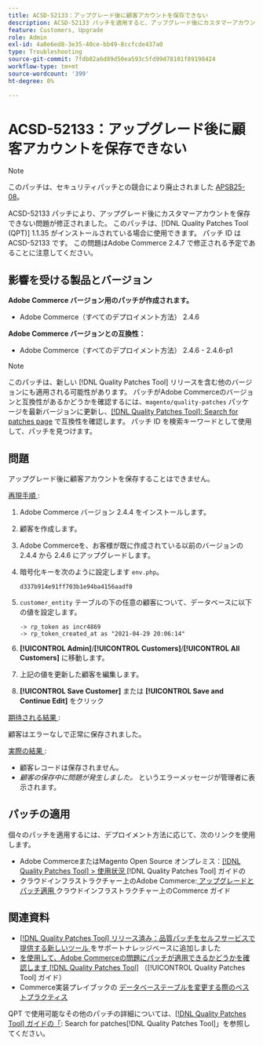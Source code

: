 ```yaml
---
title: ACSD-52133：アップグレード後に顧客アカウントを保存できない
description: ACSD-52133 パッチを適用すると、アップグレード後にカスタマーアカウントを保存できないAdobe Commerceの問題を修正できます。
feature: Customers, Upgrade
role: Admin
exl-id: 4a0e6ed8-3e35-40ce-bb49-8ccfcde437a0
type: Troubleshooting
source-git-commit: 7fdb02a6d89d50ea593c5fd99d78101f89198424
workflow-type: tm+mt
source-wordcount: '399'
ht-degree: 0%

---
```


# ACSD-52133：アップグレード後に顧客アカウントを保存できない

>[!NOTE]
>
>このパッチは、セキュリティパッチとの競合により廃止されました [APSB25-08](https://experienceleague.adobe.com/en/docs/commerce-knowledge-base/kb/troubleshooting/known-issues-patches-attached/security-update-available-for-adobe-commerce-apsb25-08)。

ACSD-52133 パッチにより、アップグレード後にカスタマーアカウントを保存できない問題が修正されました。 このパッチは、[!DNL Quality Patches Tool (QPT)] 1.1.35 がインストールされている場合に使用できます。 パッチ ID は ACSD-52133 です。 この問題はAdobe Commerce 2.4.7 で修正される予定であることに注意してください。

## 影響を受ける製品とバージョン

**Adobe Commerce バージョン用のパッチが作成されます。**

* Adobe Commerce（すべてのデプロイメント方法） 2.4.6

**Adobe Commerce バージョンとの互換性：**

* Adobe Commerce（すべてのデプロイメント方法） 2.4.6 - 2.4.6-p1

>[!NOTE]
>
>このパッチは、新しい [!DNL Quality Patches Tool] リリースを含む他のバージョンにも適用される可能性があります。 パッチがAdobe Commerceのバージョンと互換性があるかどうかを確認するには、`magento/quality-patches` パッケージを最新バージョンに更新し、[[!DNL Quality Patches Tool]: Search for patches page](https://experienceleague.adobe.com/tools/commerce-quality-patches/index.html) で互換性を確認します。 パッチ ID を検索キーワードとして使用して、パッチを見つけます。

## 問題

アップグレード後に顧客アカウントを保存することはできません。

<u> 再現手順 </u>:

1. Adobe Commerce バージョン 2.4.4 をインストールします。
1. 顧客を作成します。
1. Adobe Commerceを、お客様が既に作成されている以前のバージョンの 2.4.4 から 2.4.6 にアップグレードします。
1. 暗号化キーを次のように設定します `env.php`。

   `d337b914e91ff703b1e94ba4156aadf0`

1. `customer_entity` テーブルの下の任意の顧客について、データベースに以下の値を設定します。

   ```
   -> rp_token as incr4869
   -> rp_token_created_at as "2021-04-29 20:06:14"
   ```

1. **[!UICONTROL Admin]**/**[!UICONTROL Customers]**/**[!UICONTROL All Customers]** に移動します。
1. 上記の値を更新した顧客を編集します。
1. **[!UICONTROL Save Customer]** または **[!UICONTROL Save and Continue Edit]** をクリック

<u> 期待される結果 </u>:

顧客はエラーなしで正常に保存されました。

<u> 実際の結果 </u>:

* 顧客レコードは保存されません。
* *顧客の保存中に問題が発生しました。* というエラーメッセージが管理者に表示されます。

## パッチの適用

個々のパッチを適用するには、デプロイメント方法に応じて、次のリンクを使用します。

* Adobe CommerceまたはMagento Open Source オンプレミス：[[!DNL Quality Patches Tool] > 使用状況 ](/help/tools/quality-patches-tool/usage.md) [!DNL Quality Patches Tool] ガイドの
* クラウドインフラストラクチャー上のAdobe Commerce:[ アップグレードとパッチ適用 ](https://experienceleague.adobe.com/docs/commerce-cloud-service/user-guide/develop/upgrade/apply-patches.html) クラウドインフラストラクチャー上のCommerce ガイド

## 関連資料

* [[!DNL Quality Patches Tool]  リリース済み：品質パッチをセルフサービスで提供する新しいツール ](https://experienceleague.adobe.com/en/docs/commerce-operations/tools/quality-patches-tool/quality-patches-tool-to-self-serve-quality-patches) をサポートナレッジベースに追加しました
* [ を使用して、Adobe Commerceの問題にパッチが適用できるかどうかを確認します  [!DNL Quality Patches Tool]](/help/tools/quality-patches-tool/patches-available-in-qpt/check-patch-for-magento-issue-with-magento-quality-patches.md) （[!UICONTROL Quality Patches Tool] ガイド）
* Commerce実装プレイブックの [ データベーステーブルを変更する際のベストプラクティス ](https://experienceleague.adobe.com/en/docs/commerce-operations/implementation-playbook/best-practices/development/modifying-core-and-third-party-tables#why-adobe-recommends-avoiding-modifications)

QPT で使用可能なその他のパッチの詳細については、[[!DNL Quality Patches Tool] ガイドの「](https://experienceleague.adobe.com/tools/commerce-quality-patches/index.html): Search for patches[!DNL Quality Patches Tool]」を参照してください。
